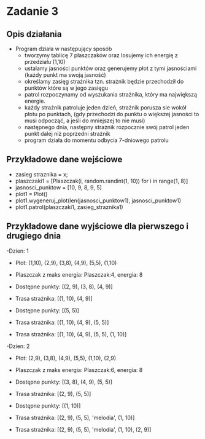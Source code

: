 # **Zadanie 3**

## Opis działania
- Program działa w następujący sposób
  - tworzymy tablicę 7 płaszczaków oraz losujemy ich energię z przedziału (1,10)
  - ustalamy jasności punktów oraz generujemy płot z tymi jasnościami (każdy punkt ma swoją jasność)
  - określamy zasięg strażnika tzn. strażnik będzie przechodził do punktów które są w jego zasięgu
  - patrol rozpoczynamy od wyszukania strażnika, który ma największą energie.
  - każdy strażnik patroluje jeden dzień, strażnik porusza sie wokół płotu po punktach, (gdy przechodzi do punktu o większej jasności to musi odpocząć, a jeśli do mniejszej to nie musi)
  - następnego dnia, następny strażnik rozpocznie swój patrol jeden punkt dalej niż poprzedni strażnik
  - program działa do momentu odbycia 7-dniowego patrolu
    
## Przykładowe dane wejściowe

- zasieg straznika = x;
- plaszczaki1 = [Plaszczak(i, random.randint(1, 10)) for i in range(1, 8)]
- jasnosci_punktow = [10, 9, 8, 9, 5]
- plot1 = Plot()
- plot1.wygeneruj_plot(len(jasnosci_punktow1), jasnosci_punktow1)
- plot1.patrol(plaszczaki1, zasieg_straznika1)

## Przykładowe dane wyjściowe dla pierwszego i drugiego dnia
-Dzien: 1
 - Płot: (1,10), (2,9), (3,8), (4,9), (5,5), (1,10)

 - Plaszczak z maks energia: Plaszczak:4, energia: 8

 - Dostępne punkty: [(2, 9), (3, 8), (4, 9)]
 - Trasa strażnika: [(1, 10), (4, 9)]
 - Dostępne punkty: [(5, 5)]
 - Trasa strażnika: [(1, 10), (4, 9), (5, 5)]
 - Trasa strażnika: [(1, 10), (4, 9), (5, 5), (1, 10)]

-Dzien: 2
 - Płot: (2,9), (3,8), (4,9), (5,5), (1,10), (2,9)

 - Plaszczak z maks energia: Plaszczak:6, energia: 8

 - Dostępne punkty: [(3, 8), (4, 9), (5, 5)]
 - Trasa strażnika: [(2, 9), (5, 5)]
 - Dostępne punkty: [(1, 10)]
 - Trasa strażnika: [(2, 9), (5, 5), 'melodia', (1, 10)]
 - Trasa strażnika: [(2, 9), (5, 5), 'melodia', (1, 10), (2, 9)]
  

